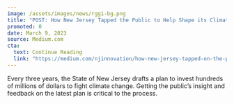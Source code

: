 ```yaml
---
image: /assets/images/news/rggi-bg.png
title: "POST: How New Jersey Tapped the Public to Help Shape its Climate Future"
promoted: 0
date: March 9, 2023
source: Medium.com
cta:
  text: Continue Reading
  link: "https://medium.com/njinnovation/how-new-jersey-tapped-on-the-public-to-help-shape-its-climate-future-7439f0d0bfd9"
---
```


Every three years, the State of New Jersey drafts a plan to invest hundreds of millions of dollars to fight climate change. Getting the public’s insight and feedback on the latest plan is critical to the process.
